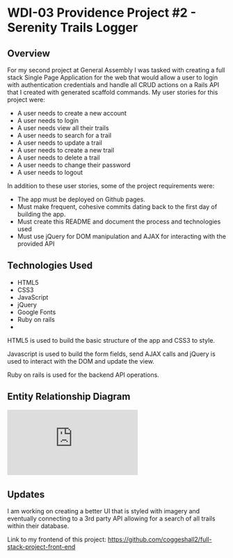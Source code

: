 # WDI-03 Providence Project \#2 - Serenity Trails Logger

## Overview

For my second project at General Assembly I was tasked with creating a full stack Single
Page Application for the web that would allow a user to login with authentication
credentials and handle all CRUD actions on a Rails API that I created with generated scaffold
commands.  My user stories for this project were:

- A user needs to create a new account
- A user needs to login
- A user needs view all their trails
- A user needs to search for a trail
- A user needs to update a trail
- A user needs to create a new trail
- A user needs to delete a trail
- A user needs to change their password
- A user needs to logout


In addition to these user stories, some of the project requirements were:

- The app must be deployed on Github pages.
- Must make frequent, cohesive commits dating back to the first day of building the app.
- Must create this README and document the process and technologies used
- Must use jQuery for DOM manipulation and AJAX for interacting with the provided API

## Technologies Used

- HTML5
- CSS3
- JavaScript
- jQuery
- Google Fonts
- Ruby on rails
-
HTML5 is used to build the basic structure of the app and CSS3 to style.

Javascript is used to build the form fields, send AJAX calls and jQuery is used to interact with the DOM and update the view.

Ruby on rails is used for the backend API operations.

## Entity Relationship Diagram
![Serenity Trails Logger Entity Relationship Diagram](https://github.com/coggeshall2/full_stack_project_rails_api/blob/master/Entity%20Relationship%20Diagram.pdf)

## Updates
I am working on creating a better UI that is styled with imagery and eventually connecting to a 3rd party API allowing for a search of all trails within their database.

Link to my frontend of this project:
https://github.com/coggeshall2/full-stack-project-front-end
